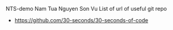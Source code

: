 NTS-demo
Nam
Tua Nguyen
Son Vu
List of url of useful git repo
- https://github.com/30-seconds/30-seconds-of-code